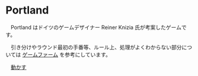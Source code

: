 # Portland
　Portland はドイツのゲームデザイナー Reiner Knizia 氏が考案したゲームです。

　引き分けやラウンド最初の手番等、ルール上、処理がよくわからない部分については [ゲームファーム](https://gamefarm.jp/rule/portland.html) を参考にしています。

　[動かす](https://hoeg1.github.io/portland/)

